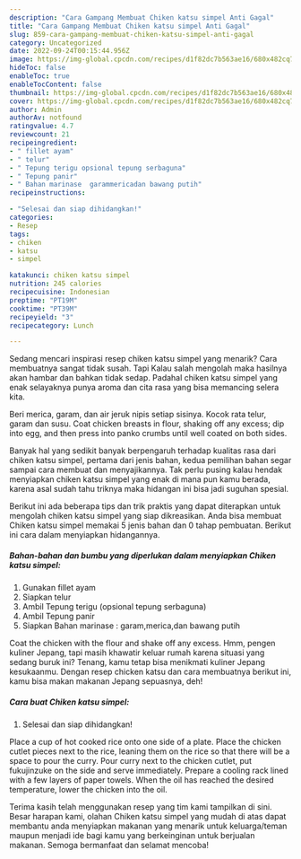```yaml
---
description: "Cara Gampang Membuat Chiken katsu simpel Anti Gagal"
title: "Cara Gampang Membuat Chiken katsu simpel Anti Gagal"
slug: 859-cara-gampang-membuat-chiken-katsu-simpel-anti-gagal
category: Uncategorized
date: 2022-09-24T00:15:44.956Z
image: https://img-global.cpcdn.com/recipes/d1f82dc7b563ae16/680x482cq70/chiken-katsu-simpel-foto-resep-utama.jpg
hideToc: false
enableToc: true
enableTocContent: false
thumbnail: https://img-global.cpcdn.com/recipes/d1f82dc7b563ae16/680x482cq70/chiken-katsu-simpel-foto-resep-utama.jpg
cover: https://img-global.cpcdn.com/recipes/d1f82dc7b563ae16/680x482cq70/chiken-katsu-simpel-foto-resep-utama.jpg
author: Admin
authorAv: notfound
ratingvalue: 4.7
reviewcount: 21
recipeingredient:
- " fillet ayam"
- " telur"
- " Tepung terigu opsional tepung serbaguna"
- " Tepung panir"
- " Bahan marinase  garammericadan bawang putih"
recipeinstructions:

- "Selesai dan siap dihidangkan!"
categories:
- Resep
tags:
- chiken
- katsu
- simpel

katakunci: chiken katsu simpel 
nutrition: 245 calories
recipecuisine: Indonesian
preptime: "PT19M"
cooktime: "PT39M"
recipeyield: "3"
recipecategory: Lunch

---
```



Sedang mencari inspirasi resep chiken katsu simpel yang menarik? Cara membuatnya sangat tidak susah. Tapi Kalau salah mengolah maka hasilnya akan hambar dan bahkan tidak sedap. Padahal chiken katsu simpel yang enak selayaknya punya aroma dan cita rasa yang bisa memancing selera kita.


Beri merica, garam, dan air jeruk nipis setiap sisinya. Kocok rata telur, garam dan susu. Coat chicken breasts in flour, shaking off any excess; dip into egg, and then press into panko crumbs until well coated on both sides.

Banyak hal yang sedikit banyak berpengaruh terhadap kualitas rasa dari chiken katsu simpel, pertama dari jenis bahan, kedua pemilihan bahan segar sampai cara membuat dan menyajikannya. Tak perlu pusing kalau hendak menyiapkan chiken katsu simpel yang enak di mana pun kamu berada, karena asal sudah tahu triknya maka hidangan ini bisa jadi suguhan spesial.


Berikut ini ada beberapa tips dan trik praktis yang dapat diterapkan untuk mengolah chiken katsu simpel yang siap dikreasikan. Anda bisa membuat Chiken katsu simpel memakai 5 jenis bahan dan 0 tahap pembuatan. Berikut ini cara dalam menyiapkan hidangannya.

<!--inarticleads1-->

##### Bahan-bahan dan bumbu yang diperlukan dalam menyiapkan Chiken katsu simpel:

1. Gunakan  fillet ayam
1. Siapkan  telur
1. Ambil  Tepung terigu (opsional tepung serbaguna)
1. Ambil  Tepung panir
1. Siapkan  Bahan marinase : garam,merica,dan bawang putih


Coat the chicken with the flour and shake off any excess. Hmm, pengen kuliner Jepang, tapi masih khawatir keluar rumah karena situasi yang sedang buruk ini? Tenang, kamu tetap bisa menikmati kuliner Jepang kesukaanmu. Dengan resep chicken katsu dan cara membuatnya berikut ini, kamu bisa makan makanan Jepang sepuasnya, deh! 

<!--inarticleads2-->

##### Cara buat Chiken katsu simpel:


1. Selesai dan siap dihidangkan!

Place a cup of hot cooked rice onto one side of a plate. Place the chicken cutlet pieces next to the rice, leaning them on the rice so that there will be a space to pour the curry. Pour curry next to the chicken cutlet, put fukujinzuke on the side and serve immediately. Prepare a cooling rack lined with a few layers of paper towels. When the oil has reached the desired temperature, lower the chicken into the oil. 

Terima kasih telah menggunakan resep yang tim kami tampilkan di sini. Besar harapan kami, olahan Chiken katsu simpel yang mudah di atas dapat membantu anda menyiapkan makanan yang menarik untuk keluarga/teman maupun menjadi ide bagi kamu yang berkeinginan untuk berjualan makanan. Semoga bermanfaat dan selamat mencoba!
